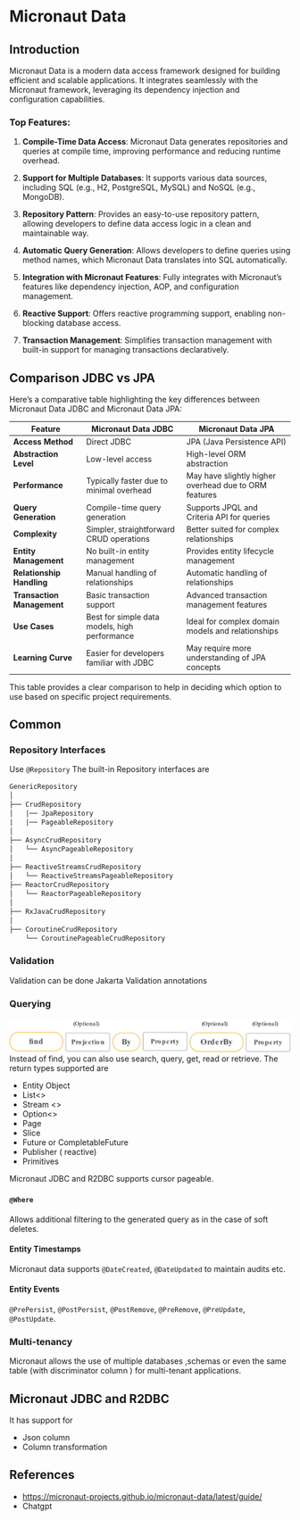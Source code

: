# Micronaut Data

## Introduction
Micronaut Data is a modern data access framework designed for building efficient and scalable applications. It integrates seamlessly with the Micronaut framework, leveraging its dependency injection and configuration capabilities.

### Top Features:

1. **Compile-Time Data Access**: Micronaut Data generates repositories and queries at compile time, improving performance and reducing runtime overhead.

2. **Support for Multiple Databases**: It supports various data sources, including SQL (e.g., H2, PostgreSQL, MySQL) and NoSQL (e.g., MongoDB).

3. **Repository Pattern**: Provides an easy-to-use repository pattern, allowing developers to define data access logic in a clean and maintainable way.

4. **Automatic Query Generation**: Allows developers to define queries using method names, which Micronaut Data translates into SQL automatically.

5. **Integration with Micronaut Features**: Fully integrates with Micronaut’s features like dependency injection, AOP, and configuration management.

6. **Reactive Support**: Offers reactive programming support, enabling non-blocking database access.

7. **Transaction Management**: Simplifies transaction management with built-in support for managing transactions declaratively.

## Comparison JDBC vs JPA
Here’s a comparative table highlighting the key differences between Micronaut Data JDBC and Micronaut Data JPA:

| Feature                    | Micronaut Data JDBC                           | Micronaut Data JPA                                    |
|----------------------------|-----------------------------------------------|-------------------------------------------------------|
| **Access Method**          | Direct JDBC                                   | JPA (Java Persistence API)                            |
| **Abstraction Level**      | Low-level access                              | High-level ORM abstraction                            |
| **Performance**            | Typically faster due to minimal overhead      | May have slightly higher overhead due to ORM features |
| **Query Generation**       | Compile-time query generation                 | Supports JPQL and Criteria API for queries            |
| **Complexity**             | Simpler, straightforward CRUD operations      | Better suited for complex relationships               |
| **Entity Management**      | No built-in entity management                 | Provides entity lifecycle management                  |
| **Relationship Handling**  | Manual handling of relationships              | Automatic handling of relationships                   |
| **Transaction Management** | Basic transaction support                     | Advanced transaction management features              |
| **Use Cases**              | Best for simple data models, high performance | Ideal for complex domain models and relationships     |
| **Learning Curve**         | Easier for developers familiar with JDBC      | May require more understanding of JPA concepts        |

This table provides a clear comparison to help in deciding which option to use based on specific project requirements.
## Common

### Repository Interfaces
Use `@Repository`
The built-in Repository interfaces are
```
GenericRepository   
│
├── CrudRepository
│   |── JpaRepository
|   |── PageableRepository
│
├── AsyncCrudRepository
│   └── AsyncPageableRepository
│ 
├── ReactiveStreamsCrudRepository
│   └── ReactiveStreamsPageableRepository
├── ReactorCrudRepository
│   └── ReactorPageableRepository
│
├── RxJavaCrudRepository
│   
├── CoroutineCrudRepository
    └── CoroutinePageableCrudRepository
```
### Validation
Validation can be done Jakarta Validation annotations 

### Querying
![img.png](img.png)
Instead of find,  you can also use search, query, get, read or retrieve.
The return types supported are 
* Entity Object
* List<>
* Stream <>
* Option<>
* Page
* Slice
* Future or CompletableFuture
* Publisher ( reactive)
* Primitives

Micronaut JDBC and R2DBC supports cursor pageable.

#### `@Where`
Allows additional filtering to the generated query as in the case of soft deletes.

#### Entity Timestamps
Micronaut data supports `@DateCreated`, `@DateUpdated` to maintain audits etc.

#### Entity Events
`@PrePersist`, `@PostPersist`, `@PostRemove`, `@PreRemove`, `@PreUpdate`, `@PostUpdate`.

### Multi-tenancy
Micronaut allows the use of multiple databases ,schemas or even the same table (with discriminator column ) for multi-tenant applications.

## Micronaut JDBC and R2DBC
It has support for
* Json column
* Column transformation

## References

* https://micronaut-projects.github.io/micronaut-data/latest/guide/
* Chatgpt